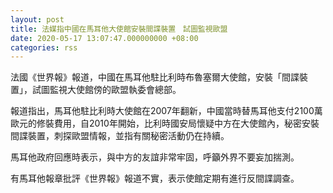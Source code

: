 ```yaml
---
layout: post
title: 法媒指中國在馬耳他大使館安裝間諜裝置　試圖監視歐盟
date: 2020-05-17 13:07:47.000000000 +08:00
categories: rss
---
```


法國《世界報》報道，中國在馬耳他駐比利時布魯塞爾大使館，安裝「間諜裝置」，試圖監視大使館傍的歐盟執委會總部。

報道指出，馬耳他駐比利時大使館在2007年翻新，中國當時替馬耳他支付2100萬歐元的修裝費用，自2010年開始，比利時國安局懷疑中方在大使館內，秘密安裝間諜裝置，刺探歐盟情報，並指有關秘密活動仍在持續。

馬耳他政府回應時表示，與中方的友誼非常牢固，呼籲外界不要妄加揣測。

有馬耳他報章批評《世界報》報道不實，表示使館定期有進行反間諜調查。
